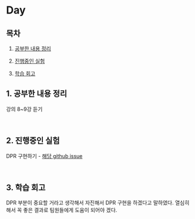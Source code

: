 <!--
구조
*
    *
        * <br>
            &nbsp; - &nbsp; <br>
                &nbsp;&nbsp;&nbsp;&nbsp; ‣ &nbsp; <br>
                    &nbsp;&nbsp;&nbsp;&nbsp;&nbsp;&nbsp;&nbsp;&nbsp; * &nbsp; <br>
-->

# Day 

## 목차 

1. [공부한 내용 정리](#1-공부한-내용-정리)

2. [진행중인 실험](#2-진행중인-실험)

2. [학습 회고](#3-학습-회고)

## 1. 공부한 내용 정리

강의 8~9강 듣기

<br>

## 2. 진행중인 실험

DPR 구현하기 - [해당 github issue](https://github.com/boostcampaitech2/mrc-level2-nlp-04/issues/8)

<br>

## 3. 학습 회고
DPR 부분이 중요할 거라고 생각해서 자진해서 DPR 구현을 하겠다고 말하였다. 열심히 해서 꼭 좋은 결과로 팀원들에게 도움이 되어야 겠다.

<br>